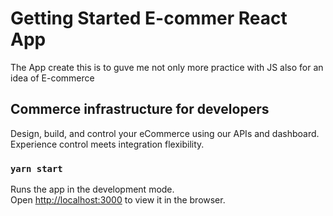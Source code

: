 # Getting Started E-commer React App
The App create this is to guve me not only more practice with JS also for an idea of E-commerce



## Commerce infrastructure for developers
Design, build, and control your eCommerce using our APIs and dashboard. Experience control meets integration flexibility.

### `yarn start`

Runs the app in the development mode.\
Open [http://localhost:3000](http://localhost:3000) to view it in the browser.




